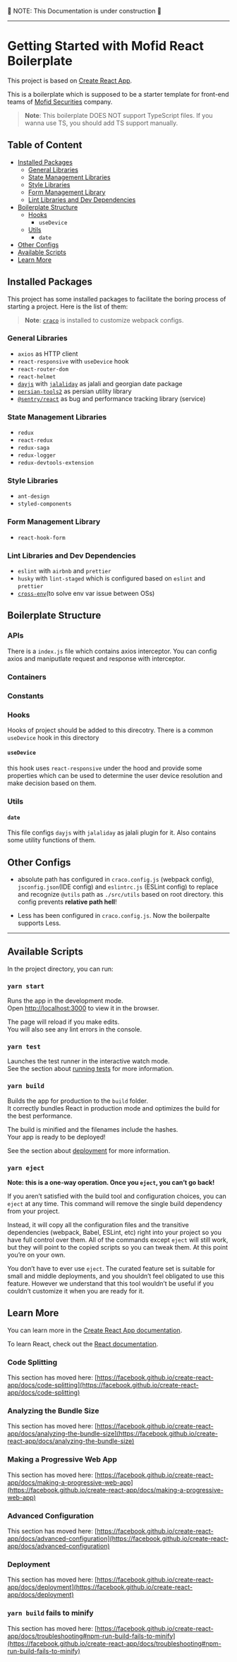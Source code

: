 🚧 NOTE: This Documentation is under construction 🚧

---

# Getting Started with Mofid React Boilerplate

This project is based on [Create React App](https://github.com/facebook/create-react-app).

This is a boilerplate which is supposed to be a starter template for front-end teams of [Mofid Securities](emofid.ir) company.

> **Note**: This boilerplate DOES NOT support TypeScript files. If you wanna use TS, you should add TS support manually.

## Table of Content

- [Installed Packages](#Installed-Packages)
  - [General Libraries](#General-Libraries)
  - [State Management Libraries](#State-Management-Libraries)
  - [Style Libraries](#Style-Libraries)
  - [Form Management Library](#Form-Management-Library)
  - [Lint Libraries and Dev Dependencies](#Lint-Libraries-and-Dev-Dependencies)
- [Boilerplate Structure](#Boilerplate-Structure)
  - [Hooks](#Hooks)
    - `useDevice`
  - [Utils](#Utils)
    - `date`
- [Other Configs](#Other-Configs)
- [Available Scripts](#Available-Scripts)
- [Learn More](#Learn-More)

## Installed Packages

This project has some installed packages to facilitate the boring process of starting a project. Here is the list of them:

> **Note**: [`craco`](https://www.npmjs.com/package/@craco/craco) is installed to customize webpack configs.

### General Libraries

- `axios` as HTTP client
- `react-responsive` with `useDevice` hook
- `react-router-dom`
- `react-helmet`
- [`dayjs`](https://www.npmjs.com/package/dayjs) with [`jalaliday`](https://www.npmjs.com/package/jalaliday) as jalali and georgian date package
- [`persian-tools2`](https://www.npmjs.com/package/persian-tools2) as persian utility library
- [`@sentry/react`](https://www.npmjs.com/package/@sentry/react) as bug and performance tracking library (service)

### State Management Libraries

- `redux`
- `react-redux`
- `redux-saga`
- `redux-logger`
- `redux-devtools-extension`

### Style Libraries

- `ant-design`
- `styled-components`

### Form Management Library

- `react-hook-form`

### Lint Libraries and Dev Dependencies

- `eslint` with `airbnb` and `prettier`
- `husky` with `lint-staged` which is configured based on `eslint` and `prettier`
- [`cross-env`](https://www.npmjs.com/package/cross-env)(to solve env var issue between OSs)

## Boilerplate Structure

### APIs

There is a `index.js` file which contains axios interceptor. You can config axios and maniputlate request and response with interceptor.

### Containers

### Constants

### Hooks

Hooks of project should be added to this direcotry. There is a common `useDevice` hook in this directory

#### `useDevice`

this hook uses `react-responsive` under the hood and provide some properties which can be used to determine the user device resolution and make decision based on them.

### Utils

#### `date`

This file configs `dayjs` with `jalaliday` as jalali plugin for it. Also contains some utility functions of them.

## Other Configs

- absolute path has configured in `craco.config.js` (webpack config), `jsconfig.json`(IDE config) and `eslintrc.js` (ESLint config) to replace and recognize `@utils` path as `./src/utils` based on root directory. this config prevents **relative path hell**!

- Less has been configured in `craco.config.js`. Now the boilerpalte supports Less.

---

## Available Scripts

In the project directory, you can run:

### `yarn start`

Runs the app in the development mode.\
Open [http://localhost:3000](http://localhost:3000) to view it in the browser.

The page will reload if you make edits.\
You will also see any lint errors in the console.

### `yarn test`

Launches the test runner in the interactive watch mode.\
See the section about [running tests](https://facebook.github.io/create-react-app/docs/running-tests) for more information.

### `yarn build`

Builds the app for production to the `build` folder.\
It correctly bundles React in production mode and optimizes the build for the best performance.

The build is minified and the filenames include the hashes.\
Your app is ready to be deployed!

See the section about [deployment](https://facebook.github.io/create-react-app/docs/deployment) for more information.

### `yarn eject`

**Note: this is a one-way operation. Once you `eject`, you can’t go back!**

If you aren’t satisfied with the build tool and configuration choices, you can `eject` at any time. This command will remove the single build dependency from your project.

Instead, it will copy all the configuration files and the transitive dependencies (webpack, Babel, ESLint, etc) right into your project so you have full control over them. All of the commands except `eject` will still work, but they will point to the copied scripts so you can tweak them. At this point you’re on your own.

You don’t have to ever use `eject`. The curated feature set is suitable for small and middle deployments, and you shouldn’t feel obligated to use this feature. However we understand that this tool wouldn’t be useful if you couldn’t customize it when you are ready for it.

## Learn More

You can learn more in the [Create React App documentation](https://facebook.github.io/create-react-app/docs/getting-started).

To learn React, check out the [React documentation](https://reactjs.org/).

### Code Splitting

This section has moved here: [https://facebook.github.io/create-react-app/docs/code-splitting](https://facebook.github.io/create-react-app/docs/code-splitting)

### Analyzing the Bundle Size

This section has moved here: [https://facebook.github.io/create-react-app/docs/analyzing-the-bundle-size](https://facebook.github.io/create-react-app/docs/analyzing-the-bundle-size)

### Making a Progressive Web App

This section has moved here: [https://facebook.github.io/create-react-app/docs/making-a-progressive-web-app](https://facebook.github.io/create-react-app/docs/making-a-progressive-web-app)

### Advanced Configuration

This section has moved here: [https://facebook.github.io/create-react-app/docs/advanced-configuration](https://facebook.github.io/create-react-app/docs/advanced-configuration)

### Deployment

This section has moved here: [https://facebook.github.io/create-react-app/docs/deployment](https://facebook.github.io/create-react-app/docs/deployment)

### `yarn build` fails to minify

This section has moved here: [https://facebook.github.io/create-react-app/docs/troubleshooting#npm-run-build-fails-to-minify](https://facebook.github.io/create-react-app/docs/troubleshooting#npm-run-build-fails-to-minify)
